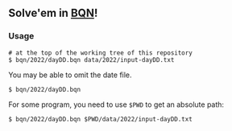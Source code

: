 ## Solve'em in [BQN](https://github.com/mlochbaum/BQN)!

### Usage

```
# at the top of the working tree of this repository
$ bqn/2022/dayDD.bqn data/2022/input-dayDD.txt
```

You may be able to omit the date file.

```
$ bqn/2022/dayDD.bqn
```

For some program, you need to use `$PWD` to get an absolute path:

```
$ bqn/2022/dayDD.bqn $PWD/data/2022/input-dayDD.txt
```
